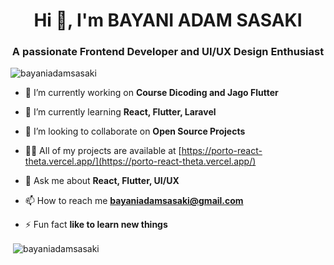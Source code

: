 <h1 align="center">Hi 👋, I'm BAYANI ADAM SASAKI</h1>
<h3 align="center">A passionate Frontend Developer and UI/UX Design Enthusiast</h3>

<p align="left"> <img src="https://komarev.com/ghpvc/?username=bayaniadamsasaki&label=Profile%20views&color=0e75b6&style=flat" alt="bayaniadamsasaki" /> </p>

- 🔭 I’m currently working on **Course Dicoding and Jago Flutter**

- 🌱 I’m currently learning **React, Flutter, Laravel**

- 👯 I’m looking to collaborate on **Open Source Projects**

- 👨‍💻 All of my projects are available at [https://porto-react-theta.vercel.app/](https://porto-react-theta.vercel.app/)

- 💬 Ask me about **React, Flutter, UI/UX**

- 📫 How to reach me **bayaniadamsasaki@gmail.com**

- ⚡ Fun fact **like to learn new things**

</p>

<p>&nbsp;<img align="center" src="https://github-readme-stats.vercel.app/api?username=bayaniadamsasaki&show_icons=true&locale=en" alt="bayaniadamsasaki" /></p>

